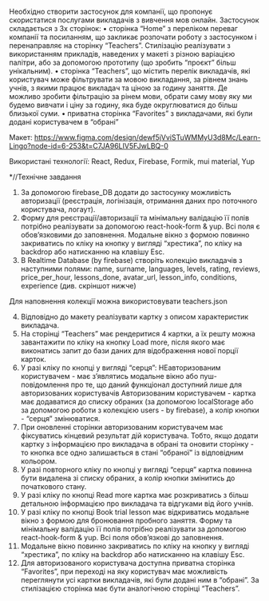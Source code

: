 Необхідно створити застосунок для компанії, що пропонує скористатися послугами
викладачів з вивчення мов онлайн. Застосунок складається з 3х сторінок: •
сторінка “Home” з переліком переваг компанії та посиланням, що закликає
розпочати роботу з застосунком і перенаправляє на сторінку “Teachers”.
Стилізацію реалізувати з використанням прикладів, наведених у макеті з різною
варіацією палітри, або за допомогою прототипу (що зробить “проєкт” більш
унікальним). • сторінка “Teachers”, що містить перелік викладачів, які
користувач може фільтрувати за мовою викладання, за рівнем знань учнів, з якими
працює викладач та ціною за годину заняття. Де можливо зробити фільтрацію за
рінем мови, обрати саму мову яку ми будемо вивчати і ціну за годину, яка буде
округлюватися до більш близької суми. • приватна сторінка “Favorites” з
викладачами, які були додані користувачем в “обрані”

Макет:
https://www.figma.com/design/dewf5jVviSTuWMMyU3d8Mc/Learn-Lingo?node-id=6-253&t=C7JA96LIV5FJwLBQ-0

Використані технології: React, Redux, Firebase, Formik, mui material, Yup

\*//Технічне завдання

1. За допомогою firebase_DB додати до застосунку можливість авторизації
   (реєстрація, логінізація, отримання даних про поточного користувача, логаут).
2. Форму для реєстрації/авторизації та мінімальну валідацію її полів потрібно
   реалізувати за допомогою react-hook-form & yup. Всі поля є обовʼязковими до
   заповнення. Модальне вікно з формою повинно закриватись по кліку на кнопку у
   вигляді “хрестика”, по кліку на backdrop або натисканню на клавішу Esc.
3. В Realtime Database (by firebase) створіть колекцію викладачів з наступними
   полями: name, surname, languages, levels, rating, reviews, price_per_hour,
   lessons_done, avatar_url, lesson_info, conditions, experience (див. скріншот
   нижче)

Для наповнення колекції можна використовувати teachers.json

4. Відповідно до макету реалізувати картку з описом характеристик викладача.
5. На сторінці “Teachers” має рендеритися 4 картки, а їх решту можна завантажити
   по кліку на кнопку Load more, після якого має виконатись запит до бази даних
   для відображення нової порції карток.
6. У разі кліку по кнопці у вигляді “серця”: НЕавторизованим користувачем - має
   зʼявлятись модальне вікно або пуш-повідомлення про те, що даний функціонал
   доступний лише для авторизованих користувачів Авторизованим користувачем -
   картка має додаватися до списку обраних (за допомогою localStorage або за
   допомогою роботи з колекцією users - by firebase), а колір кнопки - “серця”
   змінюватися.
7. При оновленні сторінки авторизованим користувачем має фіксуватись кінцевий
   результат дій користувача. Тобто, якщо додати картку з інформацією про
   викладача в обрані та оновити сторінку - то кнопка все одно залишається в
   стані “обраної” із відповідним кольором.
8. У разі повторного кліку по кнопці у вигляді “серця” картка повинна бути
   видалена зі списку обраних, а колір кнопки змінитись до початкового стану.
9. У разі кліку по кнопці Read more картка має розкриватись з більш детальною
   інформацією про викладача та відгуками від його учнів.
10. У разі кліку по кнопці Book trial lesson має відкриватись модальне вікно з
    формою для бронювання пробного заняття. Форму та мінімальну валідацію її
    полів потрібно реалізувати за допомогою react-hook-form & yup. Всі поля
    обовʼязкові до заповнення.
11. Модальне вікно повинно закриватись по кліку на кнопку у вигляді “хрестика”,
    по кліку на backdrop або натисканню на клавішу Esc.
12. Для авторизованого користувача доступна приватна сторінка “Favorites”, при
    переході на яку користувач має можливість переглянути усі картки викладачів,
    які були додані ним в “обрані”. За стилізацією сторінка має бути аналогічною
    сторінці “Teachers”.
